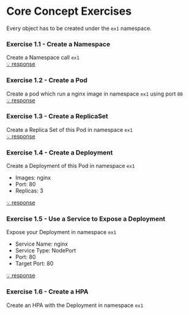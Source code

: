 # Core Concept Exercises
Every object has to be created under the `ex1` namespace.

### Exercise 1.1 - Create a Namespace
Create a Namespace call `ex1`   
[:bulb: response](responses/ex1/ex1-create-namespace.yaml)

### Exercise 1.2 - Create a Pod
Create a pod which run a nginx image in namespace `ex1` using port `80`   
[:bulb: response](responses/ex1/ex1-create-pod.yaml)

### Exercise 1.3 - Create a ReplicaSet
Create a Replica Set of this Pod in namespace `ex1`   
[:bulb: response](responses/ex1/ex1-create-rs.yaml)

### Exercise 1.4 - Create a Deployment
Create a Deployment of this Pod in namespace `ex1`

- Images: nginx
- Port: 80  
- Replicas: 3

[:bulb: response](responses/ex1/ex1-create-deploy.yaml)

### Exercise 1.5 - Use a Service to Expose a Deployment
Expose your Deployment in namespace `ex1`

- Service Name: nginx
- Service Type: NodePort
- Port: 80
- Target Port: 80

[:bulb: response](responses/ex1/ex1-create-service.yaml)

### Exercise 1.6 - Create a HPA

Create an HPA with the Deployment in namespace `ex1`


